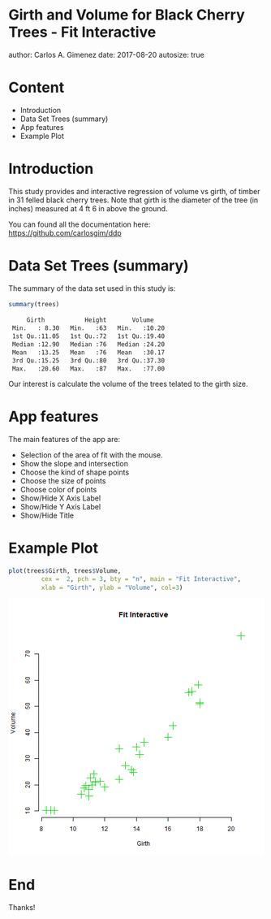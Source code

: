 Girth and Volume for Black Cherry Trees - Fit Interactive
========================================================
author: Carlos A. Gimenez
date: 2017-08-20
autosize: true


Content
========================================================

- Introduction
- Data Set Trees (summary)
- App features
- Example Plot

Introduction
========================================================

This study provides and interactive regression of  volume vs girth,  of timber in 31 felled black cherry trees. Note that girth is the diameter of the tree (in inches) measured at 4 ft 6 in above the ground. 

You can found all the documentation here: https://github.com/carlosgim/ddp


Data Set Trees (summary)
========================================================

The summary of the data set used in this study is:


```r
summary(trees)
```

```
     Girth           Height       Volume     
 Min.   : 8.30   Min.   :63   Min.   :10.20  
 1st Qu.:11.05   1st Qu.:72   1st Qu.:19.40  
 Median :12.90   Median :76   Median :24.20  
 Mean   :13.25   Mean   :76   Mean   :30.17  
 3rd Qu.:15.25   3rd Qu.:80   3rd Qu.:37.30  
 Max.   :20.60   Max.   :87   Max.   :77.00  
```

Our interest is calculate the volume of the trees telated
to the girth size.

App features
========================================================

The main features of the app are:

- Selection of the area of fit with the mouse.
- Show the slope and intersection
- Choose the kind of shape points
- Choose the size of points
- Choose color of points
- Show/Hide X Axis Label
- Show/Hide Y Axis Label
- Show/Hide Title

Example Plot
========================================================


```r
plot(trees$Girth, trees$Volume,
         cex =  2, pch = 3, bty = "n", main = "Fit Interactive",
         xlab = "Girth", ylab = "Volume", col=3)
```

![plot of chunk unnamed-chunk-2](presentation-figure/unnamed-chunk-2-1.png)

End
========================================================

Thanks!
